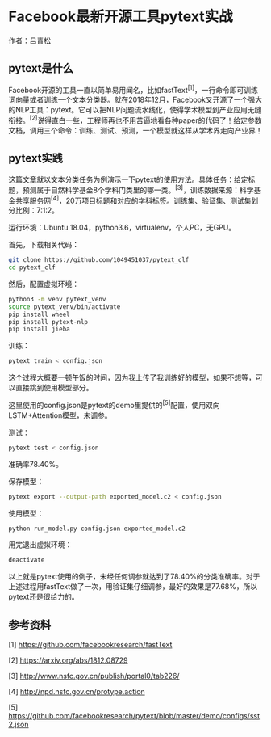 # Facebook最新开源工具pytext实战

作者：吕青松

## pytext是什么

Facebook开源的工具一直以简单易用闻名，比如fastText<sup>[1]</sup>，一行命令即可训练词向量或者训练一个文本分类器。就在2018年12月，Facebook又开源了一个强大的NLP工具：pytext。它可以把NLP问题流水线化，使得学术模型到产业应用无缝衔接。<sup>[2]</sup>说得直白一些，工程师再也不用苦逼地看各种paper的代码了！给定参数文档，调用三个命令：训练、测试、预测，一个模型就这样从学术界走向产业界！

## pytext实践

这篇文章就以文本分类任务为例演示一下pytext的使用方法。具体任务：给定标题，预测属于自然科学基金8个学科门类里的哪一类。<sup>[3]</sup>，训练数据来源：科学基金共享服务网<sup>[4]</sup>，20万项目标题和对应的学科标签。训练集、验证集、测试集划分比例：7:1:2。

运行环境：Ubuntu 18.04，python3.6，virtualenv，个人PC，无GPU。

首先，下载相关代码：

```bash
git clone https://github.com/1049451037/pytext_clf
cd pytext_clf
```

然后，配置虚拟环境：

```bash
python3 -m venv pytext_venv
source pytext_venv/bin/activate
pip install wheel
pip install pytext-nlp
pip install jieba
```

训练：

```bash
pytext train < config.json
```

这个过程大概要一顿午饭的时间，因为我上传了我训练好的模型，如果不想等，可以直接跳到使用模型部分。

这里使用的config.json是pytext的demo里提供的<sup>[5]</sup>配置，使用双向LSTM+Attention模型，未调参。

测试：

```bash
pytext test < config.json
```

准确率78.40%。

保存模型：

```bash
pytext export --output-path exported_model.c2 < config.json
```

使用模型：

```bash
python run_model.py config.json exported_model.c2
```

用完退出虚拟环境：

```bash
deactivate
```

以上就是pytext使用的例子，未经任何调参就达到了78.40%的分类准确率。对于上述过程用fastText做了一次，用验证集仔细调参，最好的效果是77.68%，所以pytext还是很给力的。


## 参考资料

[1] https://github.com/facebookresearch/fastText

[2] https://arxiv.org/abs/1812.08729

[3] http://www.nsfc.gov.cn/publish/portal0/tab226/

[4] http://npd.nsfc.gov.cn/protype.action

[5] https://github.com/facebookresearch/pytext/blob/master/demo/configs/sst2.json
